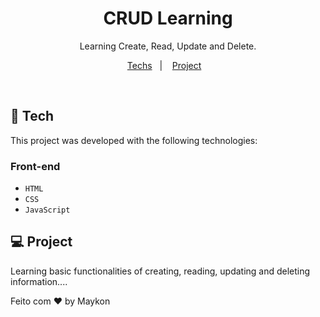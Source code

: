 <h1 align="center"> CRUD Learning </h1>

<p align="center">
Learning Create, Read, Update and Delete. <br/>
</p>

<p align="center">
  <a href="#-Tech">Techs</a>&nbsp;&nbsp;&nbsp;|&nbsp;&nbsp;&nbsp;
  <a href="#-projeto">Project</a>&nbsp;&nbsp;&nbsp; 

</p>

<br>


## 🧭 Tech

This project was developed with the following technologies:

### Front-end
+ `HTML`
+ `CSS`
+ `JavaScript`

## 💻 Project


Learning basic functionalities of creating, reading, updating and deleting information....


Feito com ♥ by Maykon
